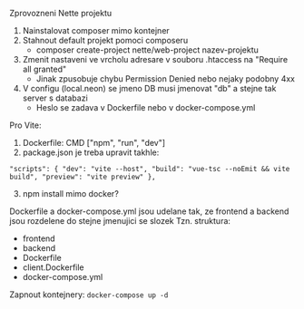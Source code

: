 Zprovozneni Nette projektu
1. Nainstalovat composer mimo kontejner
2. Stahnout default projekt pomoci composeru
	- composer create-project nette/web-project nazev-projektu
3. Zmenit nastaveni ve vrcholu adresare v souboru .htaccess na "Require all granted"
	- Jinak zpusobuje chybu Permission Denied nebo nejaky podobny 4xx
4. V configu (local.neon) se jmeno DB musi jmenovat "db" a stejne tak server s databazi
	- Heslo se zadava v Dockerfile nebo v docker-compose.yml

Pro Vite:
1. Dockerfile: CMD ["npm", "run", "dev"]
2. package.json je treba upravit takhle:

`"scripts": {
	"dev": "vite --host",
	"build": "vue-tsc --noEmit && vite build",
	"preview": "vite preview"
},`

3. npm install mimo docker?

Dockerfile a docker-compose.yml jsou udelane tak, ze frontend a backend jsou rozdelene do stejne jmenujici se slozek
Tzn. struktura:
- frontend
- backend
- Dockerfile
- client.Dockerfile
- docker-compose.yml

Zapnout kontejnery:
`docker-compose up -d`
